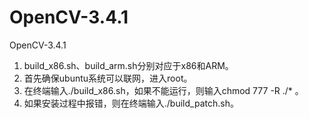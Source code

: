# OpenCV-3.4.1
OpenCV-3.4.1
1. build_x86.sh、build_arm.sh分别对应于x86和ARM。
2. 首先确保ubuntu系统可以联网，进入root。
3. 在终端输入./build_x86.sh，如果不能运行，则输入chmod 777 -R ./* 。
4. 如果安装过程中报错，则在终端输入./build_patch.sh。
